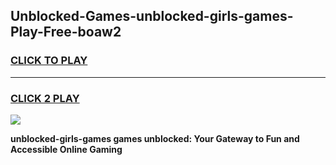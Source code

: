 
## Unblocked-Games-unblocked-girls-games-Play-Free-boaw2
<h3>
<a href="https://premium76.site?title=unblocked-girls-games&ref=20M">CLICK TO PLAY</a></h3>
<hr>

<h3>
<a href="https://premium76.site?title=unblocked-girls-games&ref=20M">CLICK 2 PLAY</a>
  
</h3>

<a href="https://premium76.site?title=unblocked-girls-games&ref=19M"><img src="https://clearcache.store/games.png"></a>


**unblocked-girls-games games unblocked: Your Gateway to Fun and Accessible Online Gaming**
